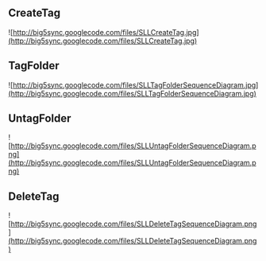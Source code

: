 ## CreateTag ##

![http://big5sync.googlecode.com/files/SLLCreateTag.jpg](http://big5sync.googlecode.com/files/SLLCreateTag.jpg)

## TagFolder ##

![http://big5sync.googlecode.com/files/SLLTagFolderSequenceDiagram.jpg](http://big5sync.googlecode.com/files/SLLTagFolderSequenceDiagram.jpg)

## UntagFolder ##

![http://big5sync.googlecode.com/files/SLLUntagFolderSequenceDiagram.png](http://big5sync.googlecode.com/files/SLLUntagFolderSequenceDiagram.png)

## DeleteTag ##

![http://big5sync.googlecode.com/files/SLLDeleteTagSequenceDiagram.png](http://big5sync.googlecode.com/files/SLLDeleteTagSequenceDiagram.png)